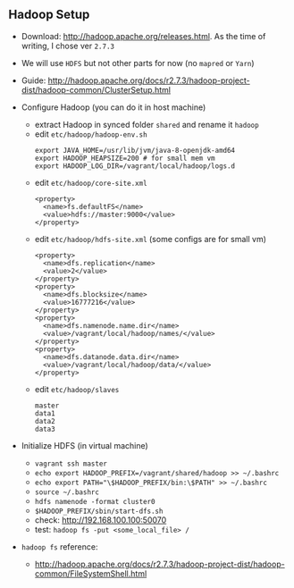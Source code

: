 ## Hadoop Setup
* Download: http://hadoop.apache.org/releases.html. As the time of writing, I chose ver `2.7.3`
* We will use `HDFS` but not other parts for now (no `mapred` or `Yarn`)
* Guide: http://hadoop.apache.org/docs/r2.7.3/hadoop-project-dist/hadoop-common/ClusterSetup.html
* Configure Hadoop (you can do it in host machine)
  * extract Hadoop in synced folder `shared` and rename it `hadoop`
  * edit `etc/hadoop/hadoop-env.sh`
    ```
    export JAVA_HOME=/usr/lib/jvm/java-8-openjdk-amd64
    export HADOOP_HEAPSIZE=200 # for small mem vm
    export HADOOP_LOG_DIR=/vagrant/local/hadoop/logs.d
    ```
  * edit `etc/hadoop/core-site.xml`
    ```
    <property>
      <name>fs.defaultFS</name>
      <value>hdfs://master:9000</value>
    </property>
    ```
  * edit `etc/hadoop/hdfs-site.xml` (some configs are for small vm)
    ```
    <property>
      <name>dfs.replication</name>
      <value>2</value>
    </property>
    <property>
      <name>dfs.blocksize</name>
      <value>16777216</value>
    </property>
    <property>
      <name>dfs.namenode.name.dir</name>
      <value>/vagrant/local/hadoop/names/</value>
    </property>
    <property>
      <name>dfs.datanode.data.dir</name>
      <value>/vagrant/local/hadoop/data/</value>
    </property>
    ```
  * edit `etc/hadoop/slaves`
    ```
    master
    data1
    data2
    data3
    ```
* Initialize HDFS (in virtual machine)
  * `vagrant ssh master`
  * `echo export HADOOP_PREFIX=/vagrant/shared/hadoop >> ~/.bashrc`
  * `echo export PATH="\$HADOOP_PREFIX/bin:\$PATH" >> ~/.bashrc`
  * `source ~/.bashrc`
  * `hdfs namenode -format cluster0`
  * `$HADOOP_PREFIX/sbin/start-dfs.sh`
  * check: http://192.168.100.100:50070
  * test: `hadoop fs -put <some_local_file> /`

* `hadoop fs` reference:
  * http://hadoop.apache.org/docs/r2.7.3/hadoop-project-dist/hadoop-common/FileSystemShell.html
